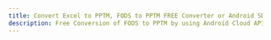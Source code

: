 ---title: Convert Excel to PPTM, FODS to PPTM FREE Converter or Android SDKdescription: Free Conversion of FODS to PPTM by using Android Cloud APIs & SDKs. Also Create, Edit & Render Microsoft Excel, CSV and SpreadsheetML worksheets or spreadsheet in the Cloud.---